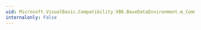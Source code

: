 ```yaml
---
uid: Microsoft.VisualBasic.Compatibility.VB6.BaseDataEnvironment.m_Commands
internalonly: False
---
```

